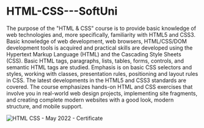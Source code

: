 # HTML-CSS---SoftUni

The purpose of the "HTML & CSS" course is to provide basic knowledge of web technologies and, more specifically, familiarity with HTML5 and CSS3. 
Basic knowledge of web development, web browsers, HTML/CSS/DOM development tools is acquired and practical skills are developed using the 
Hypertext Markup Language (HTML) and the Cascading Style Sheets (CSS). Basic HTML tags, paragraphs, lists, tables, forms, controls, 
and semantic HTML tags are studied. Emphasis is on basic CSS selectors and styles, working with classes, presentation rules, positioning and layout
rules in CSS. The latest developments in the HTML5 and CSS3 standards are covered. The course emphasizes hands-on HTML and CSS exercises that involve
you in real-world web design projects, implementing site fragments, and creating complete modern websites with a good look, modern structure, and
mobile support.


![HTML   CSS - May 2022 - Certificate](https://user-images.githubusercontent.com/101424579/178363532-3d235f95-f002-4475-9e0d-28fc14d69c17.jpeg)

